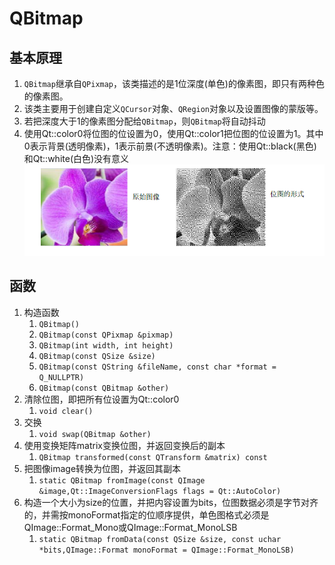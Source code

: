 # QBitmap

## 基本原理

1. `QBitmap`继承自`QPixmap`，该类描述的是1位深度(单色)的像素图，即只有两种色的像素图。
2. 该类主要用于创建自定义`QCursor`对象、`QRegion`对象以及设置图像的蒙版等。
3. 若把深度大于1的像素图分配给`QBitmap`，则`QBitmap`将自动抖动
4. 使用Qt::color0将位图的位设置为0，使用Qt::color1把位图的位设置为1。其中0表示背景(透明像素)，1表示前景(不透明像素)。注意：使用Qt::black(黑色)和Qt::white(白色)没有意义 <br> ![](images/位图的效果.png)

## 函数

1. 构造函数
   1. `QBitmap()`
   2. `QBitmap(const QPixmap &pixmap)`
   3. `QBitmap(int width, int height)`
   4. `QBitmap(const QSize &size)`
   5. `QBitmap(const QString &fileName, const char *format = Q_NULLPTR)`
   6. `QBitmap(const QBitmap &other)`
2. 清除位图，即把所有位设置为Qt::color0
   1. `void clear()`
3. 交换
   1. `void swap(QBitmap &other)`
4. 使用变换矩阵matrix变换位图，并返回变换后的副本
   1. `QBitmap transformed(const QTransform &matrix) const`
5. 把图像image转换为位图，并返回其副本
   1. `static QBitmap fromImage(const QImage &image,Qt::ImageConversionFlags flags = Qt::AutoColor)`
6. 构造一个大小为size的位置，并把内容设置为bits，位图数据必须是字节对齐的，并需按monoFormat指定的位顺序提供，单色图格式必须是QImage::Format_Mono或QImage::Format_MonoLSB
   1. `static QBitmap fromData(const QSize &size, const uchar *bits,QImage::Format monoFormat = QImage::Format_MonoLSB)`